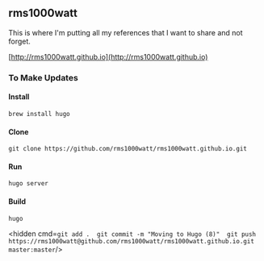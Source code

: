 ## rms1000watt

This is where I'm putting all my references that I want to share and not forget. 

[http://rms1000watt.github.io](http://rms1000watt.github.io)

### To Make Updates

#### Install

```
brew install hugo
```

#### Clone

```
git clone https://github.com/rms1000watt/rms1000watt.github.io.git
```

#### Run

```
hugo server
```

#### Build

```
hugo
```

<hidden cmd=`
git add . 
git commit -m "Moving to Hugo (8)" 
git push https://rms1000watt@github.com/rms1000watt/rms1000watt.github.io.git master:master
`/>